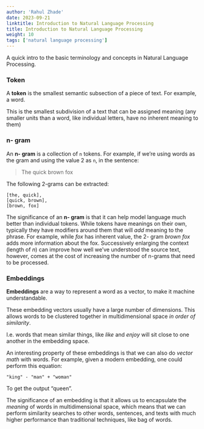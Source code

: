 ```yaml
---
author: 'Rahul Zhade'
date: 2023-09-21
linktitle: Introduction to Natural Language Processing
title: Introduction to Natural Language Processing
weight: 10
tags: ['natural language processing']
---
```


A quick intro to the basic terminology and concepts in Natural Language Processing.

### Token

A **token** is the smallest semantic subsection of a piece of text. For example, a word. 

This is the smallest subdivision of a text that can be assigned meaning (any smaller units than a word, like individual letters, have no inherent meaning to them)

### n- gram

An **n- gram** is a collection of `n` tokens. For example, if we’re using words as the gram and using the value 2 as `n`, in the sentence:

> The quick brown fox

The following 2-grams can be extracted:

```
[the, quick],
[quick, brown],
[brown, fox]
```

The significance of an **n- gram** is that it can help model language much better than individual tokens. While tokens have meanings on their own, typically they have modifiers around them that will *add* meaning to the phrase. For example, while *fox* has inherent value, the 2- gram *brown fox* adds more information about the fox. Successively enlarging the context (length of *n*) can improve how well we’ve understood the source text, however, comes at the cost of increasing the number of n-grams that need to be processed.

### Embeddings

**Embeddings** are a way to represent a word as a vector, to make it machine understandable.

These embedding vectors usually have a large number of dimensions. This allows words to be clustered together in multidimensional space *in order of similarity*. 

I.e. words that mean similar things, like *like* and *enjoy* will sit close to one another in the embedding space.

An interesting property of these embeddings is that we can also do *vector math* with words. For example, given a modern embedding, one could perform this equation:

```
"king" - "man" + "woman"
```

To get the output “queen”.

The significance of an embedding is that it allows us to encapsulate the *meaning* of words in multidimensional space, which means that we can perform similarity searches to other words, sentences, and texts with much higher performance than traditional techniques, like bag of words. 
